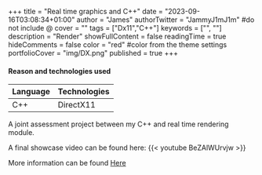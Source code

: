 +++
title = "Real time graphics and C++"
date = "2023-09-16T03:08:34+01:00"
author = "James"
authorTwitter = "JammyJ1mJ1m" #do not include @
cover = ""
tags = ["Dx11","C++"]
keywords = ["", ""]
description = "Render"
showFullContent = false
readingTime = true
hideComments = false
color = "red" #color from the theme settings
portfolioCover = "img/DX.png"
published = true
+++


#### Reason and technologies used
| Language    | Technologies|
| ----------- | ----------- |
| C++          |DirectX11   |

A joint assessment project between my C++ and real time rendering module.

A final showcase video can be found here:
{{< youtube BeZAlWUrvjw >}}


More information can be found [Here](/posts/dx11assessment/)